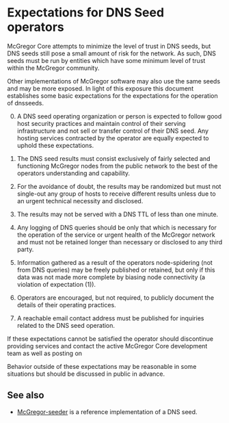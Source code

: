 Expectations for DNS Seed operators
====================================

McGregor Core attempts to minimize the level of trust in DNS seeds,
but DNS seeds still pose a small amount of risk for the network.
As such, DNS seeds must be run by entities which have some minimum
level of trust within the McGregor community.

Other implementations of McGregor software may also use the same
seeds and may be more exposed. In light of this exposure this
document establishes some basic expectations for the expectations
for the operation of dnsseeds.

0. A DNS seed operating organization or person is expected
to follow good host security practices and maintain control of
their serving infrastructure and not sell or transfer control of their
DNS seed. Any hosting services contracted by the operator are
equally expected to uphold these expectations.

1. The DNS seed results must consist exclusively of fairly selected and
functioning McGregor nodes from the public network to the best of the
operators understanding and capability.

2. For the avoidance of doubt, the results may be randomized but must not
single-out any group of hosts to receive different results unless due to an
urgent technical necessity and disclosed.

3. The results may not be served with a DNS TTL of less than one minute.

4. Any logging of DNS queries should be only that which is necessary
for the operation of the service or urgent health of the McGregor
network and must not be retained longer than necessary or disclosed
to any third party.

5. Information gathered as a result of the operators node-spidering
(not from DNS queries) may be freely published or retained, but only
if this data was not made more complete by biasing node connectivity
(a violation of expectation (1)).

6. Operators are encouraged, but not required, to publicly document the
details of their operating practices.

7. A reachable email contact address must be published for inquiries
related to the DNS seed operation.

If these expectations cannot be satisfied the operator should
discontinue providing services and contact the active McGregor
Core development team as well as posting on


Behavior outside of these expectations may be reasonable in some
situations but should be discussed in public in advance.

See also
----------
- [McGregor-seeder](https://github.com/crypticmac/DNSSeeder) is a reference implementation of a DNS seed.
